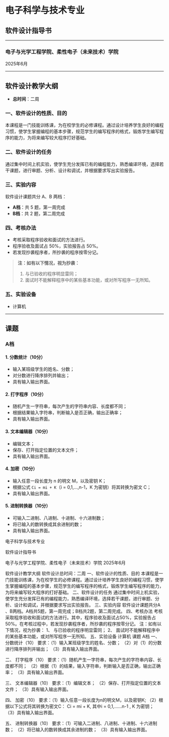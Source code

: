 # 电子科学与技术专业  
## 软件设计指导书

---

### 电子与光学工程学院、柔性电子（未来技术）学院  
2025年6月

---

## 软件设计教学大纲

- **总时间**：二周

### 一、软件设计的性质、目的

本课程是一门技能训练课，为在校学生的必修课程。通过设计培养学生良好的编程习惯，使学生掌握编程的基本步骤，规范学生的编写程序的格式，锻炼学生编写程序的能力，为将来编写较大程序打好基础。

### 二、软件设计的任务

通过集中时间上机实验，使学生充分发挥已有的编程能力，熟悉编译环境，选择若干课题，进行审题、分析、设计和调试，并根据要求写出实验报告。

### 三、实验内容

软件设计课题共分 A、B 两档：  
- **A档**：共 5 题，第一周完成  
- **B档**：共 2 题，第二周完成

### 四、考核办法

- 考核采取程序验收和面试的方法进行。
- 程序验收及面试占 50%，实验报告占 50%。
- 若发现抄袭程序者，所抄袭的程序按零分记。

> **注：如有以下情况，视为抄袭：**  
> 1. 与已验收的程序明显雷同；  
> 2. 面试时不能解释程序中的某些基本功能，或对所写程序一无所知。

### 五、实验设备

- 计算机

---

## 课题

### A档

#### 1. 分数统计（10分）

- 输入某班级学生的姓名、分数；
- 对分数进行降序排列并输出；
- 具有输入输出界面。

#### 2. 打字程序（10分）

- 随机产生一字符串，每次产生的字符串内容、长度都不同；
- 根据结果输入字符串，判断输入是否正确，输出正确率；
- 具有输入输出界面。

#### 3. 文本编辑器（10分）

- 编辑文本；
- 保存、打开指定位置的文本文件；
- 具有输入输出界面。

#### 4. 加密（10分）

- 输入任意一段长度为 n 的明文 M，以及密钥 K；
- 根据公式 `Ci = mi + K`（i = 0,1,…,n-1，K 为密钥）将其转换为密文 C；
- 具有输入输出界面。

#### 5. 进制转换器（10分）

- 可输入二进制、八进制、十进制、十六进制数；
- 将已输入的数转换成其余进制的数；
- 具有输入输出界面。

电子科学与技术专业

软件设计指导书










电子与光学工程学院、柔性电子（未来技术）学院
2025年6月



软件设计教学大纲
软件设计总时间：二周
一、软件设计的性质、目的
本课程是一门技能训练课，为在校学生的必修课程。通过设计培养学生良好的编程习惯，使学生掌握编程的基本步骤，规范学生的编写程序的格式，锻炼学生编写程序的能力，为将来编写较大程序的打好基础。
二、软件设计的任务
通过集中时间上机实验，使学生充分发挥已有的编程能力，熟悉编译环境，选择若干课题，进行审题、分析、设计和调试，并根据要求写出实验报告。
三、实验内容
软件设计课题共分A 、B两档。A档共5题，第一周完成；B档共2题，第二周完成。
四、考核办法
考核采取程序验收和面试的方法进行。其中，程序验收及面试占50%，实验报告占50%。在考核过程中，若发现抄袭程序者，所抄袭的程序按零分记。
注：如有以下情况，视为抄袭：
1、	与已验收的程序明显雷同；
2、	面试时不能解释程序中的某些基本功能，或对所写程序一无所知。
五、实验设备
    计算机
课题
A档
一、	分数统计（10）
要求：（1）输入某班级学生的姓名、分数；
（2）对（1）的分数进行降序排列并输出；
（3）具有输入输出界面。

二、	打字程序（10）
要求：（1）随机产生一字符串，每次产生的字符串内容、长度都不同；
     （2）根据（1）的结果，输入字符串，判断输入是否正确，输出正确率；
     （3）具有输入输出界面。

三、	文本编辑器（10）
要求：（1）编辑文本；
（2）保存、打开指定位置的文本文件；
（3）具有输入输出界面。

四、	加密（10）
要求：（1）输入任意一段长度为n的明文M，以及密钥K;
（2）根据以下公式将其转换为密文C：
     Ci  =  mi  +  K, 其中i = 0,1,……n-1 , K 为密钥；
（3）具有输入输出界面。

五、	进制转换器（10）
   要求：（1）可输入二进制、八进制、十进制、十六进制数；
        （2）将已输入的数转换成其余进制的数；
        （3）具有输入输出界面。

